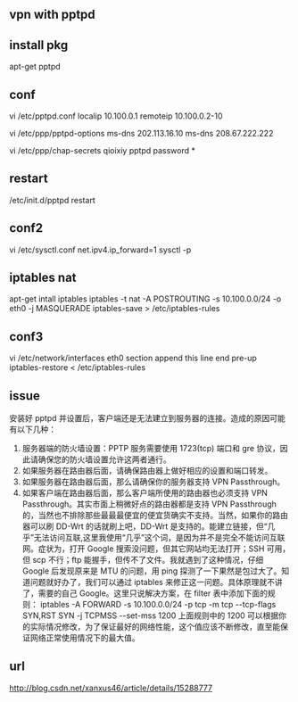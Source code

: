 ## vpn with pptpd

## install pkg
apt-get pptpd

## conf
vi /etc/pptpd.conf
localip 10.100.0.1
remoteip 10.100.0.2-10

vi /etc/ppp/pptpd-options
ms-dns 202.113.16.10
ms-dns 208.67.222.222

vi /etc/ppp/chap-secrets
qioixiy pptpd password *

## restart
/etc/init.d/pptpd restart

## conf2
vi /etc/sysctl.conf
net.ipv4.ip_forward=1
sysctl -p

## iptables nat
apt-get intall iptables
iptables -t nat -A POSTROUTING -s 10.100.0.0/24 -o eth0 -j MASQUERADE
iptables-save > /etc/iptables-rules

## conf3
vi /etc/network/interfaces
eth0 section append this line end
pre-up iptables-restore < /etc/iptables-rules

## issue
安装好 pptpd 并设置后，客户端还是无法建立到服务器的连接。造成的原因可能有以下几种：
1. 服务器端的防火墙设置：PPTP 服务需要使用 1723(tcp) 端口和 gre 协议，因此请确保您的防火墙设置允许这两者通行。
2. 如果服务器在路由器后面，请确保路由器上做好相应的设置和端口转发。
3. 如果服务器在路由器后面，那么请确保你的服务器支持 VPN Passthrough。
4. 如果客户端在路由器后面，那么客户端所使用的路由器也必须支持 VPN Passthrough。其实市面上稍微好点的路由器都是支持 VPN Passthrough 的，当然也不排除那些最最最便宜的便宜货确实不支持。当然，如果你的路由器可以刷 DD-Wrt 的话就刷上吧，DD-Wrt 是支持的。能建立链接，但“几乎”无法访问互联,这里我使用“几乎”这个词，是因为并不是完全不能访问互联网。症状为，打开 Google 搜索没问题，但其它网站均无法打开；SSH 可用，但 scp 不行；ftp 能握手，但传不了文件。我就遇到了这种情况，仔细 Google 后发现原来是 MTU 的问题，用 ping 探测了一下果然是包过大了。知道问题就好办了，我们可以通过 iptables 来修正这一问题。具体原理就不讲了，需要的自己 Google。这里只说解决方案，在 filter 表中添加下面的规则：
iptables -A FORWARD -s 10.100.0.0/24 -p tcp -m tcp --tcp-flags SYN,RST SYN -j TCPMSS --set-mss 1200
上面规则中的 1200 可以根据你的实际情况修改，为了保证最好的网络性能，这个值应该不断修改，直至能保证网络正常使用情况下的最大值。

## url
http://blog.csdn.net/xanxus46/article/details/15288777
